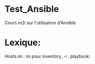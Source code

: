 # Test_Ansible
Cours m2i sur l'utilisation d'Ansible



# Lexique:

Hosts.ini : ini pour inventory, 
-i :
playbook:
